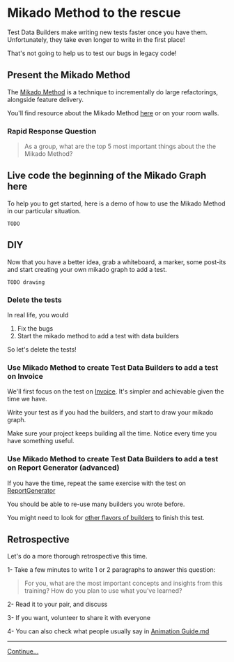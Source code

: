 # Mikado Method to the rescue

Test Data Builders make writing new tests faster once you have them.
Unfortunately, they take even longer to write in the first place!

That's not going to help us to test our bugs in legacy code! 

## Present the Mikado Method

The [Mikado Method](./references/The%20Mikado%20Method.md) is a technique to
incrementally do large refactorings, alongside feature delivery.

You'll find resource about the Mikado Method 
[here](./references/The%20Mikado%20Method.md) or on your room walls.

### Rapid Response Question

> As a group, what are the top 5 most important things about the the Mikado
> Method?

## Live code the beginning of the Mikado Graph here

To help you to get started, here is a demo of how to use the Mikado Method in
our particular situation.

`TODO`

## DIY

Now that you have a better idea, grab a whiteboard, a marker, some post-its and
start creating your own mikado graph to add a test.

`TODO drawing`

### Delete the tests

In real life, you would

1. Fix the bugs
2. Start the mikado method to add a test with data builders

So let's delete the tests!

### Use Mikado Method to create Test Data Builders to add a test on Invoice

We'll first focus on the test on
[Invoice](../src/main/java/com/murex/tbw/purchase/Invoice.java). It's simpler
and achievable given the time we have.

Write your test as if you had the builders, and start to draw your mikado
graph.

Make sure your project keeps building all the time. Notice every time you have
something useful.

### Use Mikado Method to create Test Data Builders to add a test on Report Generator (advanced)

If you have the time, repeat the same exercise with the test on 
[ReportGenerator](../src/main/java/com/murex/tbw/report/ReportGenerator.java)

You should be able to re-use many builders you wrote before.

You might need to look for 
[other flavors of builders](./references/Test%20Data%20Builders.md) to finish
this test.

## Retrospective

Let's do a more thorough retrospective this time.

1- Take a few minutes to write 1 or 2 paragraphs to answer this question:

> For you, what are the most important concepts and insights from this
> training? How do you plan to use what you’ve learned?

2- Read it to your pair, and discuss

3- If you want, volunteer to share it with everyone

4- You can also check what people usually say in
[Animation Guide.md](./Animation%20Guide.md)

----
[Continue...](./5%20-%20Conclusion.md)